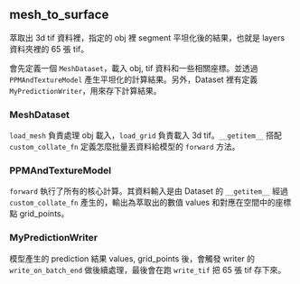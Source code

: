 ## mesh_to_surface

萃取出 3d tif 資料裡，指定的 obj 裡 segment 平坦化後的結果，也就是 layers 資料夾裡的 65 張 tif。

會先定義一個 `MeshDataset`，載入 obj, tif 資料和一些相關座標。並透過 `PPMAndTextureModel` 產生平坦化的計算結果。另外，Dataset 裡有定義 `MyPredictionWriter`，用來存下計算結果。

### MeshDataset

`load_mesh` 負責處理 obj 載入，`load_grid` 負責載入 3d tif。`__getitem__` 搭配 `custom_collate_fn` 定義怎麼批量丟資料給模型的 `forward` 方法。

### PPMAndTextureModel

`forward` 執行了所有的核心計算。其資料輸入是由 Dataset 的 `__getitem__` 經過 `custom_collate_fn` 產生的，輸出為萃取出的數值 values 和對應在空間中的座標點 grid_points。

### MyPredictionWriter

模型產生的 prediction 結果 values, grid_points 後，會觸發 writer 的 `write_on_batch_end` 做後續處理，最後會在跑 `write_tif` 把 65 張 tif 存下來。